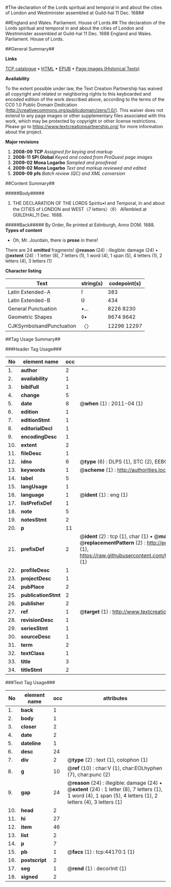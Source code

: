 #The declaration of the Lords spiritual and temporal in and about the cities of London and Westminister assembled at Guild-hal 11 Dec. 1688#

##England and Wales. Parliament. House of Lords.##
The declaration of the Lords spiritual and temporal in and about the cities of London and Westminister assembled at Guild-hal 11 Dec. 1688
England and Wales. Parliament. House of Lords.

##General Summary##

**Links**

[TCP catalogue](http://www.ota.ox.ac.uk/tcp/)  • 
[HTML](http://tei.it.ox.ac.uk/tcp/Texts-HTML/free/A38/A38305.html)  • 
[EPUB](http://tei.it.ox.ac.uk/tcp/Texts-EPUB/free/A38/A38305.epub) • 
[Page images (Historical Texts)](https://historicaltexts.jisc.ac.uk/eebo-09818612e)

**Availability**

To the extent possible under law, the Text Creation Partnership has waived all copyright and related or neighboring rights to this keyboarded and encoded edition of the work described above, according to the terms of the CC0 1.0 Public Domain Dedication (http://creativecommons.org/publicdomain/zero/1.0/). This waiver does not extend to any page images or other supplementary files associated with this work, which may be protected by copyright or other license restrictions. Please go to https://www.textcreationpartnership.org/ for more information about the project.

**Major revisions**

1. __2008-09__ __TCP__ *Assigned for keying and markup*
1. __2008-11__ __SPi Global__ *Keyed and coded from ProQuest page images*
1. __2009-02__ __Mona Logarbo__ *Sampled and proofread*
1. __2009-02__ __Mona Logarbo__ *Text and markup reviewed and edited*
1. __2009-09__ __pfs__ *Batch review (QC) and XML conversion*

##Content Summary##

#####Body#####

1. THE DECLARATION OF THE LORDS Spiritu•l and Temporal, In and about the CITIES of LONDON and WEST〈7 letters〉〈◊〉  Aſſembled at GƲILDHAL,11 Dec. 1688.

#####Back#####
By Order, Re printed at Edinburgh, Anno DOM. 1688.
**Types of content**

  * Oh, Mr. Jourdain, there is **prose** in there!

There are 24 **omitted** fragments! 
 @__reason__ (24) : illegible: damage (24)  •  @__extent__ (24) : 1 letter (8), 7 letters (1), 1 word (4), 1 span (5), 4 letters (1), 2 letters (4), 3 letters (1)

**Character listing**


|Text|string(s)|codepoint(s)|
|---|---|---|
|Latin Extended-A|ſ|383|
|Latin Extended-B|Ʋ|434|
|General Punctuation|•…|8226 8230|
|Geometric Shapes|◊▪|9674 9642|
|CJKSymbolsandPunctuation|〈〉|12296 12297|

##Tag Usage Summary##

###Header Tag Usage###

|No|element name|occ|attributes|
|---|---|---|---|
|1.|__author__|2||
|2.|__availability__|1||
|3.|__biblFull__|1||
|4.|__change__|5||
|5.|__date__|8| @__when__ (1) : 2011-04 (1)|
|6.|__edition__|1||
|7.|__editionStmt__|1||
|8.|__editorialDecl__|1||
|9.|__encodingDesc__|1||
|10.|__extent__|2||
|11.|__fileDesc__|1||
|12.|__idno__|6| @__type__ (6) : DLPS (1), STC (2), EEBO-CITATION (1), OCLC (1), VID (1)|
|13.|__keywords__|1| @__scheme__ (1) : http://authorities.loc.gov/ (1)|
|14.|__label__|5||
|15.|__langUsage__|1||
|16.|__language__|1| @__ident__ (1) : eng (1)|
|17.|__listPrefixDef__|1||
|18.|__note__|5||
|19.|__notesStmt__|2||
|20.|__p__|11||
|21.|__prefixDef__|2| @__ident__ (2) : tcp (1), char (1)  •  @__matchPattern__ (2) : ([0-9\-]+):([0-9IVX]+) (1), (.+) (1)  •  @__replacementPattern__ (2) : http://eebo.chadwyck.com/downloadtiff?vid=$1&page=$2 (1), https://raw.githubusercontent.com/textcreationpartnership/Texts/master/tcpchars.xml#$1 (1)|
|22.|__profileDesc__|1||
|23.|__projectDesc__|1||
|24.|__pubPlace__|2||
|25.|__publicationStmt__|2||
|26.|__publisher__|2||
|27.|__ref__|1| @__target__ (1) : http://www.textcreationpartnership.org/docs/. (1)|
|28.|__revisionDesc__|1||
|29.|__seriesStmt__|1||
|30.|__sourceDesc__|1||
|31.|__term__|2||
|32.|__textClass__|1||
|33.|__title__|3||
|34.|__titleStmt__|2||


###Text Tag Usage###

|No|element name|occ|attributes|
|---|---|---|---|
|1.|__back__|1||
|2.|__body__|1||
|3.|__closer__|2||
|4.|__date__|2||
|5.|__dateline__|1||
|6.|__desc__|24||
|7.|__div__|2| @__type__ (2) : text (1), colophon (1)|
|8.|__g__|10| @__ref__ (10) : char:V (1), char:EOLhyphen (7), char:punc (2)|
|9.|__gap__|24| @__reason__ (24) : illegible: damage (24)  •  @__extent__ (24) : 1 letter (8), 7 letters (1), 1 word (4), 1 span (5), 4 letters (1), 2 letters (4), 3 letters (1)|
|10.|__head__|2||
|11.|__hi__|27||
|12.|__item__|46||
|13.|__list__|2||
|14.|__p__|7||
|15.|__pb__|1| @__facs__ (1) : tcp:44170:1 (1)|
|16.|__postscript__|2||
|17.|__seg__|1| @__rend__ (1) : decorInit (1)|
|18.|__signed__|2||
